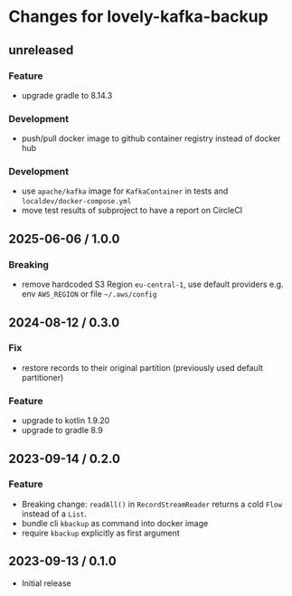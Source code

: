 # Changes for lovely-kafka-backup

## unreleased

### Feature

- upgrade gradle to 8.14.3

### Development

- push/pull docker image to github container registry instead of docker hub

### Development

- use `apache/kafka` image for `KafkaContainer` in tests and `localdev/docker-compose.yml`
- move test results of subproject to have a report on CircleCI

## 2025-06-06 / 1.0.0

### Breaking

- remove hardcoded S3 Region `eu-central-1`, use default providers e.g. env `AWS_REGION` or file `~/.aws/config`

## 2024-08-12 / 0.3.0

### Fix

- restore records to their original partition (previously used default partitioner)

### Feature

- upgrade to kotlin 1.9.20
- upgrade to gradle 8.9

## 2023-09-14 / 0.2.0

### Feature

- Breaking change: `readAll()` in `RecordStreamReader` returns a cold `Flow` instead of a `List`.
- bundle cli `kbackup` as command into docker image
- require `kbackup` explicitly as first argument

## 2023-09-13 / 0.1.0

- Initial release
